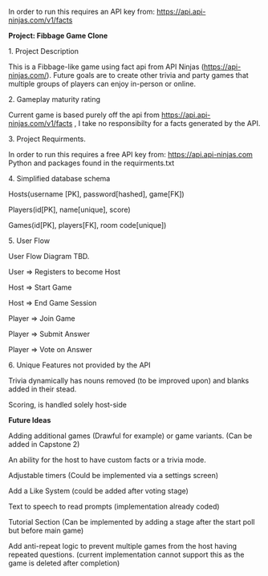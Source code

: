 In order to run this requires an API key from:
https://api.api-ninjas.com/v1/facts

**Project: Fibbage Game Clone**

1\. Project Description

This is a Fibbage-like game using fact api from API Ninjas (https://api-ninjas.com/). Future goals are to create other trivia and party games that multiple groups of players can enjoy in-person or online.

2\. Gameplay maturity rating

 Current game is based purely off the api from https://api.api-ninjas.com/v1/facts , I take no responsibilty for a facts generated by the API.

3\. Project Requirments.

 In order to run this requires a free API key from: https://api.api-ninjas.com
 Python and packages found in the requirments.txt

4\. Simplified database schema

 Hosts(username [PK], password[hashed], game[FK])

 Players(id[PK], name[unique], score)

 Games(id[PK], players[FK], room code[unique])

5\. User Flow

 User Flow Diagram TBD.

 User => Registers to become Host 

 Host => Start Game

 Host => End Game Session

 Player => Join Game

 Player => Submit Answer

 Player => Vote on Answer


6\. Unique Features not provided by the API

Trivia dynamically has nouns removed (to be improved upon) and blanks added in their stead.

Scoring, is handled solely host-side


**Future Ideas**

Adding additional games (Drawful for example) or game variants. (Can be added in Capstone 2)

An ability for the host to have custom facts or a trivia mode.

Adjustable timers (Could be implemented via a settings screen)

Add a Like System (could be added after voting stage)

Text to speech to read prompts (implementation already coded)

Tutorial Section (Can be implemented by adding a stage after the start poll but before main game)

Add anti-repeat logic to prevent multiple games from the host having repeated questions. (current implementation cannot support this as the game is deleted after completion)